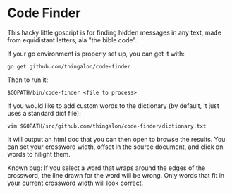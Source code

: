 Code Finder
===========

This hacky little goscript is for finding hidden messages in any text, made from equidistant letters, ala "the bible code".

If your go environment is properly set up, you can get it with:

	go get github.com/thingalon/code-finder

Then to run it: 

	$GOPATH/bin/code-finder <file to process>

If you would like to add custom words to the dictionary (by default, it just uses a standard dict file):
	
	vim $GOPATH/src/github.com/thingalon/code-finder/dictionary.txt
	
It will output an html doc that you can then open to browse the results. You can set your crossword width, offset in the source document, and click on words to hilight them.

Known bug: If you select a word that wraps around the edges of the crossword, the line drawn for the word will be wrong. Only words that fit in your current crossword width will look correct.
